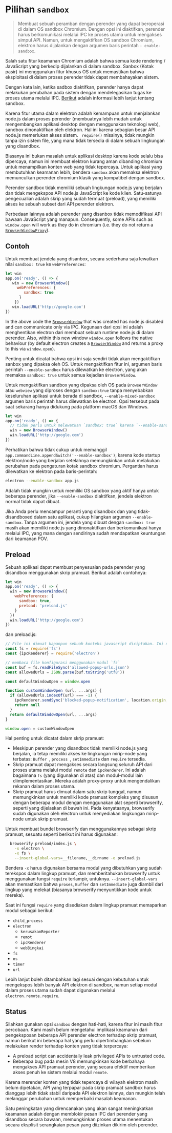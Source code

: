 # Pilihan `sandbox`

> Membuat sebuah peramban dengan perender yang dapat beroperasi di dalam OS sandbox Chromium. Dengan opsi ini diaktifkan, perender harus berkomunikasi melalui IPC ke proses utama untuk mengakses simpul API. Namun, untuk mengaktifkan OS sandbox Chromium, elektron harus dijalankan dengan argumen baris perintah ` - enable-sandbox `.

Salah satu fitur keamanan Chromium adalah bahwa semua kode rendering / JavaScript yang berkedip dijalankan di dalam sandbox. Sanbox (Kotak pasir) ini menggunakan fitur khusus OS untuk memastikan bahwa eksploitasi di dalam proses perender tidak dapat membahayakan sistem.

Dengan kata lain, ketika sadbox diaktifkan, perender hanya dapat melakukan perubahan pada sistem dengan mendelegasikan tugas ke proses utama melalui IPC. [Berikut](https://www.chromium.org/developers/design-documents/sandbox) adalah informasi lebih lanjut tentang sandbox.

Karena fitur utama dalam elektron adalah kemampuan untuk menjalankan node.js dalam proses perender (membuatnya lebih mudah untuk mengembangkan aplikasi desktop dengan menggunakan teknologi web), sandbox dinonaktifkan oleh elektron. Hal ini karena sebagian besar API node.js memerlukan akses sistem. ` require()` misalnya, tidak mungkin tanpa izin sistem file, yang mana tidak tersedia di dalam sebuah lingkungan yang disandbox.

Biasanya ini bukan masalah untuk aplikasi desktop karena kode selalu bisa dipercaya, namun ini membuat elektron kurang aman dibanding chromium untuk menampilkan konten web yang tidak tepercaya. Untuk aplikasi yang membutuhkan keamanan lebih, bendera ` sandbox ` akan memaksa elektron memunculkan perender chromium klasik yang kompatibel dengan sandbox.

Perender sandbox tidak memiliki sebuah lingkungan node.js yang berjalan dan tidak mengekspos API node.js JavaScript ke kode klien. Satu-satunya pengecualian adalah skrip yang sudah termuat (preload), yang memiliki akses ke sebuah subset dari API perender elektron.

Perbedaan lainnya adalah perender yang disanbox tidak memodifikasi API bawaan JavaScript yang manapun. Consequently, some APIs such as `window.open` will work as they do in chromium (i.e. they do not return a [`BrowserWindowProxy`](browser-window-proxy.md)).

## Contoh

Untuk membuat jendela yang disanbox, secara sederhana saja lewatkan nilai `sandbox: true` ke `webPreferences`:

```js
let win 
app.on('ready', () => {
   win = new BrowserWindow({     
     webPreferences: {       
        sandbox: true     
      }   
    })   
   win.loadURL('http://google.com') 
})
```

In the above code the [`BrowserWindow`](browser-window.md) that was created has node.js disabled and can communicate only via IPC. Kegunaan dari opsi ini adalah menghentikan electron dari membuat sebuah runtime node.js di dalam perender. Also, within this new window `window.open` follows the native behaviour (by default electron creates a [`BrowserWindow`](browser-window.md) and returns a proxy to this via `window.open`).

Penting untuk dicatat bahwa opsi ini saja sendiri tidak akan mengaktifkan sanbox yang dipaksa oleh OS. Untuk mengaktifkan fitur ini, argumen baris perintah `--enable-sandbox` harus dilewatkan ke electron, yang akan memaksa `sandbox: true` untuk semua kejadian `BrowserWindow`.

Untuk mengaktifkan sandbox yang dipaksa oleh OS pada `BrowserWindow` atau `webview` yang diproses dengan `sandbox:true` tanpa menyebabkan keseluruhan aplikasi untuk berada di sandbox, `--enable-mixed-sandbox` argumen baris perintah harus dilewatkan ke electron. Opsi tersebut pada saat sekarang hanya didukung pada platform macOS dan Windows.

```js
let win
app.on('ready', () => {
  // tidak perlu untuk melewatkan `sandbox: true` karena `--enable-sandbox` diaktifkan.
  win = new BrowserWindow()
  win.loadURL('http://google.com')
})
```

Perhatikan bahwa tidak cukup untuk memanggil `app.commandLine.appendSwitch('--enable-sandbox')`, karena kode startup elektron/node yang berjalan setelahnya memungkinkan untuk melakukan perubahan pada pengaturan kotak sandbox chromium. Pergantian harus dilewatkan ke elektron pada baris-perintah:

```sh
electron --enable-sandbox app.js
```

Adalah tidak mungkin untuk memiliki OS sandbox yang aktif hanya untuk beberapa perender, jika `--enable-sandbox` diaktifkan, jendela elektron normal tidak dapat dibuat.

Jika Anda perlu mencampur peranti yang disandbox dan yang tidak-disandboxed dalam satu aplikasi, cukup hilangkan argumen `--enable-sandbox`. Tanpa argumen ini, jendela yang dibuat dengan `sandbox: true` masih akan memiliki node.js yang dinonaktifkan dan berkomunikasi hanya melalui IPC, yang mana dengan sendirinya sudah mendapatkan keuntungan dari keamanan POV.

## Preload

Sebuah aplikasi dapat membuat penyesuaian pada perender yang disandbox menggunakan skrip pramuat. Berikut adalah contohnya:

```js
let win
app.on('ready', () => {
  win = new BrowserWindow({
    webPreferences: {
      sandbox: true,
      preload: 'preload.js'
    }
  })
  win.loadURL('http://google.com')
})
```

dan preload.js:

```js
// File ini dimuat kapanpun sebuah konteks javascript diciptakan. Ini dijalankan dalam sebuah // lingkup privat yang dapat mengakses sebuah subset API perender electron. Kita harus // berhati-hati untuk tidak membocorkan obyek apapun ke dalam lingkup global!
const fs = require('fs')
const {ipcRenderer} = require('electron')

// membaca file konfigurasi menggunakan modul `fs`
const buf = fs.readFileSync('allowed-popup-urls.json')
const allowedUrls = JSON.parse(buf.toString('utf8'))

const defaultWindowOpen = window.open

function customWindowOpen (url, ...args) {
  if (allowedUrls.indexOf(url) === -1) {
    ipcRenderer.sendSync('blocked-popup-notification', location.origin, url)
    return null
  }
  return defaultWindowOpen(url, ...args)
}

window.open = customWindowOpen
```

Hal penting untuk dicatat dalam skrip pramuat:

- Meskipun perender yang disandbox tidak memiliki node.js yang berjalan, ia tetap memiliki akses ke lingkungan mirip-node yang terbatas: `Buffer `, `process `, `setImmediate` dan `require` tersedia.
- Skrip pramuat dapat mengakses secara langsung seluruh API dari proses utama melalui modul `remote` dan `ipcRenderer`. Ini adalah bagaimana `fs` (yang digunakan di atas) dan modul-modul lain diimplementasikan. Mereka adalah proxy-proxy untuk mengendalikan rekanan dalam proses utama.
- Skrip pramuat harus dimuat dalam satu skrip tunggal, namun memungkinkan untuk memiliki kode pramuat kompleks yang disusun dengan beberapa modul dengan menggunakan alat seperti browserify, seperti yang dijelaskan di bawah ini. Pada kenyataanya, browserify sudah digunakan oleh electron untuk menyediakan lingkungan mirip-node untuk skrip pramuat.

Untuk membuat bundel browserify dan menggunakannya sebagai skrip pramuat, sesuatu seperti berikut ini harus digunakan:

```sh
  browserify preload/index.js \
    -x electron \
    -x fs \
    --insert-global-vars=__filename,__dirname -o preload.js
```

Bendera `-x` harus digunakan bersama modul yang dibutuhkan yang sudah terekspos dalam lingkup pramuat, dan memberitahukan browserify untuk menggunakan fungsi `require` terlampir, untuknya. `--insert-global-vars` akan memastikan bahwa `proses`, `Buffer` dan `setImmediate` juga diambil dari lingkup yang melekat (biasanya browserify menyuntikkan kode untuk mereka).

Saat ini fungsi `require` yang disediakan dalam lingkup pramuat memaparkan modul sebagai berikut:

- `child_process`
- `electron` 
  - `kerusakanReporter`
  - `remot`
  - `ipcRenderer`
  - `webBingkai`
- `fs`
- `os`
- `timer`
- `url`

Lebih lanjut boleh ditambahkan lagi sesuai dengan kebutuhan untuk mengekspos lebih banyak API elektron di sandbox, namun setiap modul dalam proses utama sudah dapat digunakan melalui `electron.remote.require`.

## Status

Silahkan gunakan opsi `sandbox` dengan hati-hati, karena fitur ini masih fitur percobaan. Kami masih belum mengetahui implikasi keamanan dari pengeksposan beberapa API perender electron terhadap skrip pramuat, namun berikut ini beberapa hal yang perlu dipertimbangkan sebelum melakukan render terhadap konten yang tidak terpercaya:

- A preload script can accidentally leak privileged APIs to untrusted code.
- Beberapa bug pada mesin V8 memungkinkan kode berbahaya mengakses API pramuat perender, yang secara efektif memberikan akses penuh ke sistem melalui modul `remote`.

Karena merender konten yang tidak tepercaya di wilayah elektron masih belum dipetakan, API yang terpapar pada skrip pramuat sandbox harus dianggap lebih tidak stabil daripada API elektron lainnya, dan mungkin telah melanggar perubahan untuk memperbaiki masalah keamanan.

Satu peningkatan yang direncanakan yang akan sangat meningkatkan keamanan adalah dengan memblokir pesan IPC dari perender yang disandbox secara bawaan, memungkinkan proses utama menentukan secara eksplisit serangkaian pesan yang diizinkan dikirim oleh perender.